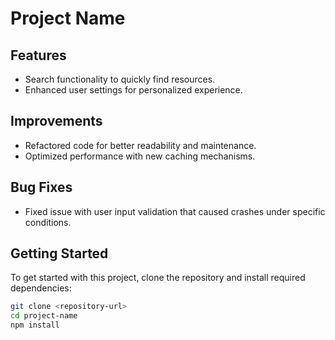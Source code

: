 # Project Name

## Features
- Search functionality to quickly find resources.
- Enhanced user settings for personalized experience.

## Improvements
- Refactored code for better readability and maintenance.
- Optimized performance with new caching mechanisms.

## Bug Fixes
- Fixed issue with user input validation that caused crashes under specific conditions.

## Getting Started
To get started with this project, clone the repository and install required dependencies:

```bash
git clone <repository-url>
cd project-name
npm install
